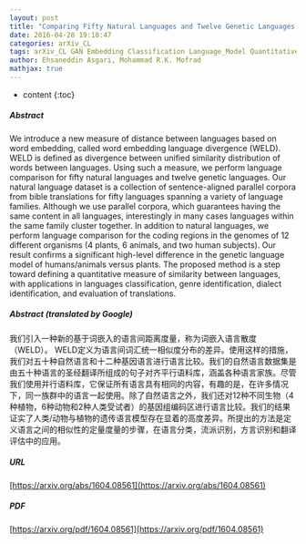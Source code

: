 ```yaml
---
layout: post
title: "Comparing Fifty Natural Languages and Twelve Genetic Languages Using Word Embedding Language Divergence as a Quantitative Measure of Language Distance"
date: 2016-04-28 19:10:47
categories: arXiv_CL
tags: arXiv_CL GAN Embedding Classification Language_Model Quantitative
author: Ehsaneddin Asgari, Mohammad R.K. Mofrad
mathjax: true
---
```


* content
{:toc}

##### Abstract
We introduce a new measure of distance between languages based on word embedding, called word embedding language divergence (WELD). WELD is defined as divergence between unified similarity distribution of words between languages. Using such a measure, we perform language comparison for fifty natural languages and twelve genetic languages. Our natural language dataset is a collection of sentence-aligned parallel corpora from bible translations for fifty languages spanning a variety of language families. Although we use parallel corpora, which guarantees having the same content in all languages, interestingly in many cases languages within the same family cluster together. In addition to natural languages, we perform language comparison for the coding regions in the genomes of 12 different organisms (4 plants, 6 animals, and two human subjects). Our result confirms a significant high-level difference in the genetic language model of humans/animals versus plants. The proposed method is a step toward defining a quantitative measure of similarity between languages, with applications in languages classification, genre identification, dialect identification, and evaluation of translations.

##### Abstract (translated by Google)
我们引入一种新的基于词嵌入的语言间距离度量，称为词嵌入语言散度（WELD）。 WELD定义为语言间词汇统一相似度分布的差异。使用这样的措施，我们对五十种自然语言和十二种基因语言进行语言比较。我们的自然语言数据集是由五十种语言的圣经翻译所组成的句子对齐平行语料库，涵盖各种语言家族。尽管我们使用并行语料库，它保证所有语言具有相同的内容，有趣的是，在许多情况下，同一族群中的语言一起使用。除了自然语言之外，我们还对12种不同生物（4种植物，6种动物和2种人类受试者）的基因组编码区进行语言比较。我们的结果证实了人类/动物与植物的遗传语言模型存在显着的高度差异。所提出的方法是定义语言之间的相似性的定量度量的步骤，在语言分类，流派识别，方言识别和翻译评估中的应用。

##### URL
[https://arxiv.org/abs/1604.08561](https://arxiv.org/abs/1604.08561)

##### PDF
[https://arxiv.org/pdf/1604.08561](https://arxiv.org/pdf/1604.08561)

